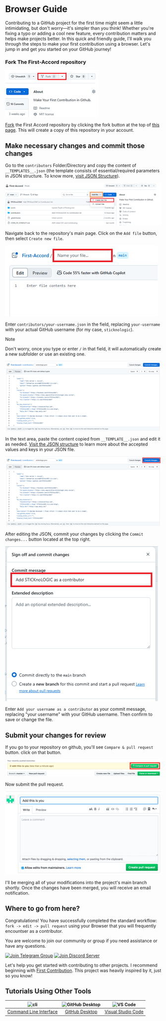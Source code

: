 # Browser Guide

Contributing to a GitHub project for the first time might seem a little intimidating, but don't worry—it's simpler than you think! Whether you're fixing a typo or adding a cool new feature, every contribution matters and helps make projects better. In this quick and friendly guide, I'll walk you through the steps to make your first contribution using a browser. Let's jump in and get you started on your GitHub journey!

### Fork The First-Accord repository
<img  width="300" src="/assets/fork.png" alt="fork this repository" />

[Fork](https://github.com/STICKnoLOGIC/First-Accord/fork) the First Accord repository by clicking the fork button at the top of [this page](https://github.com/STICKnoLOGIC/First-Accord/). This will create a copy of this repository in your account.

## Make necessary changes and commit those changes

 Go to the `contributors` Folder/Directory and copy the content of `__TEMPLATES__.json` (the template consists of essential/required parameters in JSON structure. To know more, [visit JSON Structure](json-structure)).

<img src="/assets/web/create.png" alt="create file">

Navigate back to the repository's main page. Click on the `Add file` button, then select `Create new file`.

<img src="/assets/web/add-file-name.png" alt="add file name">

Enter `contributors/your-username.json` in the field, replacing `your-username` with your actual GitHub username (for my case, `sticknologic`).

> [!NOTE]
> Don't worry, once you type or enter `/` in that field, it will automatically create a new subfolder or use an existing one.

<img src="/assets/web/edit.png" alt="edit file">

In the text area, paste the content copied from `__TEMPLATE__.json` and edit it as needed. [Visit the JSON structure](json-structure) to learn more about the accepted values and keys in your JSON file.

<img src="/assets/web/commit.png" alt="commit file">

After editing the JSON, commit your changes by clicking the `Commit changes...` button located at the top right.

<img src="/assets/web/save.png" alt="save file">

Enter `Add your username as a contributor` as your commit message, replacing "your username" with your GitHub username. Then confirm to save or change the file.

## Submit your changes for review

If you go to your repository on github, you'll see `Compare & pull request` button. click on that button.

<img src="/assets/compare-and-pull.png" alt="create a pull request" />

Now submit the pull request.

<img src="/assets/submit-pull-request.png" alt="submit pull request" />

I'll be merging all of your modifications into the project's main branch shortly. Once the changes have been merged, you will receive an email notification.

## Where to go from here?

Congratulations! You have successfully completed the standard workflow: `fork -> edit -> pull request` using your Browser that you will frequently encountser as a contributor.

You are welcome to join our community or group if you need assistance or have any questions.

[![Join Telegram Group](https://img.shields.io/badge/Telegram-26A5E4?style=flat&logo=telegram&logoColor=white)](https://t.me/+D51ix1qENBs0ZWRI)
[![Join Discord Server](https://dcbadge.limes.pink/api/server/https://discord.gg/zkspfFwqDg?style=flat)](https://discord.com)

Let's help you get started with contributing to other projects. I recommend beginning with [First Contribution](https://github.com/firstcontributions/first-contributions). This project was heavily inspired by it, just so you know!

## Tutorials Using Other Tools
| <img alt="cli" src="https://raw.githubusercontent.com/felixse/FluentTerminal/refs/heads/master/Icons/Icon_no_margin.png" width="100"> | <img alt="GitHub Desktop" src="https://desktop.github.com/images/desktop-icon.svg" width="100"> | <img alt="VS Code" src="https://upload.wikimedia.org/wikipedia/commons/1/1c/Visual_Studio_Code_1.35_icon.png" width=100> |
| :------------------: | :------------------: | :------------------: |
| [Command Line Interface](guide/github-cli) | [GitHub Desktop](guide/github-desktop) | [Visual Studio Code](docs/gui-tool-tutorials/github-vscode)